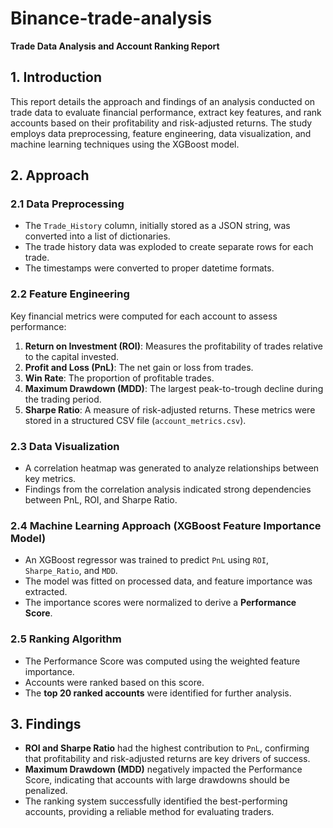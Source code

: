 # Binance-trade-analysis

**Trade Data Analysis and Account Ranking Report**

## **1. Introduction**
This report details the approach and findings of an analysis conducted on trade data to evaluate financial performance, extract key features, and rank accounts based on their profitability and risk-adjusted returns. The study employs data preprocessing, feature engineering, data visualization, and machine learning techniques using the XGBoost model.

## **2. Approach**

### **2.1 Data Preprocessing**
- The `Trade_History` column, initially stored as a JSON string, was converted into a list of dictionaries.
- The trade history data was exploded to create separate rows for each trade.
- The timestamps were converted to proper datetime formats.

### **2.2 Feature Engineering**
Key financial metrics were computed for each account to assess performance:
1. **Return on Investment (ROI)**: Measures the profitability of trades relative to the capital invested.
2. **Profit and Loss (PnL)**: The net gain or loss from trades.
3. **Win Rate**: The proportion of profitable trades.
4. **Maximum Drawdown (MDD)**: The largest peak-to-trough decline during the trading period.
5. **Sharpe Ratio**: A measure of risk-adjusted returns.
These metrics were stored in a structured CSV file (`account_metrics.csv`).

### **2.3 Data Visualization**
- A correlation heatmap was generated to analyze relationships between key metrics.
- Findings from the correlation analysis indicated strong dependencies between PnL, ROI, and Sharpe Ratio.

### **2.4 Machine Learning Approach (XGBoost Feature Importance Model)**
- An XGBoost regressor was trained to predict `PnL` using `ROI`, `Sharpe_Ratio`, and `MDD`.
- The model was fitted on processed data, and feature importance was extracted.
- The importance scores were normalized to derive a **Performance Score**.

### **2.5 Ranking Algorithm**
- The Performance Score was computed using the weighted feature importance.
- Accounts were ranked based on this score.
- The **top 20 ranked accounts** were identified for further analysis.

## **3. Findings**
- **ROI and Sharpe Ratio** had the highest contribution to `PnL`, confirming that profitability and risk-adjusted returns are key drivers of success.
- **Maximum Drawdown (MDD)** negatively impacted the Performance Score, indicating that accounts with large drawdowns should be penalized.
- The ranking system successfully identified the best-performing accounts, providing a reliable method for evaluating traders.


